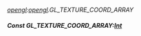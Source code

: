 _[opengl](../../modules/opengl/opengl-module.md):[opengl](../../modules/opengl/opengl-module.md).GL\_TEXTURE\_COORD\_ARRAY_
##### Const GL\_TEXTURE\_COORD\_ARRAY:[Int](../../modules/wonkey/wonkey-types-int.md)
